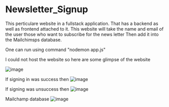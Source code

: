 # Newsletter_Signup
    
   This perticulare website in a fullstack application. That has a backend as well as frontend attached to it. This website will take the name and email of the user those who want to subscribe for the news letter Then add it into the Mailchimsps database.
   
   One can run using command "nodemon app.js"
   
I could not host the website so here are some glimpse of the website

![image](https://user-images.githubusercontent.com/106548018/224115282-4bf712eb-9a9e-42a2-af2b-bb687cb1f59e.png)

If signing in was success then 
![image](https://user-images.githubusercontent.com/106548018/224116273-c52fc41d-b914-496c-8e35-385609dfe42e.png)

If signing was unsuccess then 
![image](https://user-images.githubusercontent.com/106548018/224116511-b966ad48-b580-42e4-8241-3e5f93a11a31.png)

Mailchamp database
![image](https://user-images.githubusercontent.com/106548018/224117456-65bb55f2-113f-4ac5-9385-c7d647bf1327.png)


